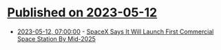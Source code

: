 # [Published on 2023-05-12](index.md)

* [2023-05-12, 07:00:00](https://science.slashdot.org/story/23/05/12/0324232/spacex-says-it-will-launch-first-commercial-space-station-by-mid-2025?utm_source=rss1.0mainlinkanon&utm_medium=feed) - [SpaceX Says It Will Launch First Commercial Space Station By Mid-2025](https://science.slashdot.org/story/23/05/12/0324232/spacex-says-it-will-launch-first-commercial-space-station-by-mid-2025?utm_source=rss1.0mainlinkanon&utm_medium=feed)
